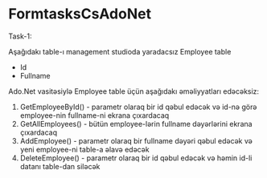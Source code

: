 # FormtasksCsAdoNet

Task-1:

Aşağıdakı table-ı management studioda yaradacsız
Employee table
- Id
- Fullname

Ado.Net vasitəsiylə Employee table üçün aşağıdakı əməliyyatları edəcəksiz:
1) GetEmployeeById() - parametr olaraq bir id qəbul edəcək və id-nə görə employee-nin
 fullname-ni ekrana çıxardacaq
2) GetAllEmployees() - bütün employee-lərin fullname dəyərlərini ekrana çıxardacaq
3) AddEmployee() - parametr olaraq bir fullname dəyəri qəbul edəcək və yeni employee-ni table-a əlavə
 edəcək
4) DeleteEmployee() - parametr olaraq bir id qəbul edəcək və həmin id-li datanı table-dan siləcək
